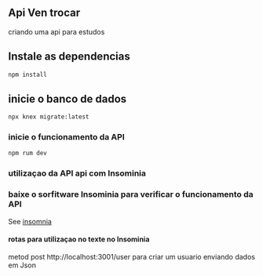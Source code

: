 ## Api Ven trocar 

criando uma api para estudos 
<!-- #  Front end da Arplicaçao 
See [Repositorio front end](https://github.com). -->


## Instale as dependencias
```bash
npm install
```
## inicie o banco de dados 
```bash
npx knex migrate:latest
```

### inicie o funcionamento da API
```bash
npm rum dev
```
### utilizaçao da API  api com Insominia 

### baixe o sorfitware Insominia para verificar o funcionamento da API 
See [insomnia](https://insomnia.rest/)

#### rotas para utilizaçao no  texte no Insominia 

metod post http://localhost:3001/user para criar um usuario enviando dados em Json 

<!-- ### Repositorio font end -->
<!-- See [Repositorio front end](https://github.com/Goncalves-Rafael/megahack3_grupo13_front). -->

